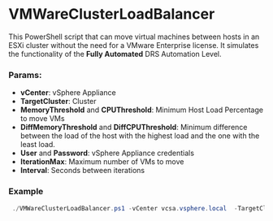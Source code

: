 # VMWareClusterLoadBalancer

This PowerShell script that can move virtual machines between hosts in an ESXi cluster without the need for a VMware Enterprise license. It simulates the functionality of the **Fully Automated** DRS Automation Level.



### Params:
 - **vCenter**: vSphere Appliance
 - **TargetCluster**: Cluster
 - **MemoryThreshold** and **CPUThreshold**:  Minimum Host Load Percentage to move VMs
 - **DiffMemoryThreshold** and **DiffCPUThreshold**: Minimum difference between the load of the host with the highest load and the one with the least load.
 - **User** and **Password**:  vSphere Appliance credentials
 - **IterationMax**: Maximum number of VMs to move
 - **Interval**: Seconds between iterations

### Example
``` powershell
 ./VMWareClusterLoadBalancer.ps1 -vCenter vcsa.vsphere.local  -TargetCluster cluster01 -MemoryThreshold 80 -CPUThreshold 80 -DiffCPUThreshold 5 -DiffMemoryThreshold 5 -User administrator@vsphere.local -Password p4ssw0rd  -IterationMax 10 -Interval 30
```

